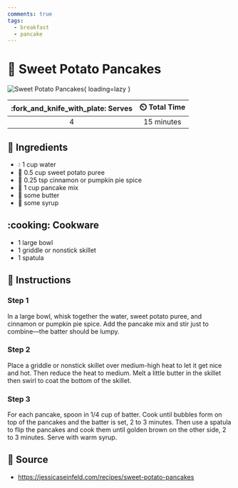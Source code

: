 ```yaml
---
comments: true
tags:
  - breakfast
  - pancake
---
```

# :pancakes: Sweet Potato Pancakes

![Sweet Potato Pancakes](../assets/images/sweet-potato-pancakes.png){ loading=lazy }

| :fork_and_knife_with_plate: Serves | :timer_clock: Total Time |
|:----------------------------------:|:-----------------------: |
| 4 | 15 minutes |

## :salt: Ingredients

- :droplet: 1 cup water
- :sweet_potato: 0.5 cup sweet potato puree
- :custard: 0.25 tsp cinnamon or pumpkin pie spice
- :pancakes: 1 cup pancake mix
- :butter: some butter
- :maple_leaf: some syrup

## :cooking: Cookware

- 1 large bowl
- 1 griddle or nonstick skillet
- 1 spatula

## :pencil: Instructions

### Step 1

In a large bowl, whisk together the water, sweet potato puree, and cinnamon or pumpkin pie spice. Add the pancake mix
and stir just to combine—the batter should be lumpy.

### Step 2

Place a griddle or nonstick skillet over medium-high heat to let it get nice and hot. Then reduce the heat to medium.
Melt a little butter in the skillet then swirl to coat the bottom of the skillet.

### Step 3

For each pancake, spoon in 1/4 cup of batter. Cook until bubbles form on top of the pancakes and the batter is set, 2 to
3 minutes. Then use a spatula to flip the pancakes and cook them until golden brown on the other side, 2 to 3 minutes.
Serve with warm syrup.

## :link: Source

- <https://jessicaseinfeld.com/recipes/sweet-potato-pancakes>
